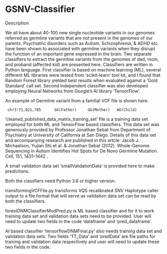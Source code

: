 # GSNV-Classifier
Description
    
We all have about 40-100 new single nucleotide variants in our genomes referred as germline variants that are not present in the genomes of our parents. Psychiatric disorders such as Autism, Schizophrenia, & ADHD etc. have been shown to associated with germline variants when they disrupt the function of an important gene expressed in the brain. Two separate classifiers to extract the germline variants from the genomes of dad, mom, and proband (affected kid) are presented here. Classifiers are written in Python language. First classifier is based on machine learning (ML), several different ML libraries were tested from ‘scikit-learn’ tool kit, and I found that Random Forest library yielded best results when evaluated against a ‘Gold Standard’ call set. Second independent classifier was also developed employing Neural Networks from Google’s AI library ‘TensorFlow’. 


An example of Germline variant from a familial VCF file is shown here.
     
     chr3:71,021,785	  GG(Father)	 GG(Mother)	  AG(Child)

‘cleaned_published_data_matrix_training_set’ file is a training data set employed for both ML and TensorFlow based classifiers. This data set was generously provided by Professor Jonathan Sebat from Department of Psychiatry at University of California at San Diego. Details of this data set and accompanying research are published in this artcle:  Jacob J. Michaelson, Yujian Shi et al. & Jonathan Sebat (2012). Whole-Genome Sequencing in Autism Identifies Hot Spots for De Novo Germline Mutation. Cell, 151, 1431–1442 .

A small validation data set ‘smallValidationData’ is provided here to make predictions.

Both the classfiers need Python 3.6 or higher version.

transformingVCFFile.py transforms VQS recalibrated SNV Haplotype caller output to a file format that will serve as validation data set can be read by both the classifiers.

forestDNMClassifierModPred.py is ML based classifier and for it to work training data set and validation data sets need to be provided. User will need to update two fields in the code ‘dataframe’ and ‘pred_dataframe’.

AI based classifier ‘tensorflowDNMFinal.py’ also needs training data set and validation data sets. Two fields ‘TT_Data’ and ‘predData’ are file paths for training and validation data respectively and user will need to update these two fields in the code.
